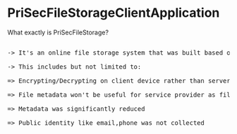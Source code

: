 # PriSecFileStorageClientApplication

What exactly is PriSecFileStorage?
<pre>
  <br>-> It's an online file storage system that was built based on zero trust towards the service provider.
  <br>-> This includes but not limited to:
    <br>=> Encrypting/Decrypting on client device rather than server
    <br>=> File metadata won't be useful for service provider as file content and a random file name was sent instead of original file name
    <br>=> Metadata was significantly reduced
    <br>=> Public identity like email,phone was not collected
</pre>
